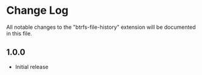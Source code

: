 # Change Log

All notable changes to the "btrfs-file-history" extension will be documented in this file.

## 1.0.0

- Initial release